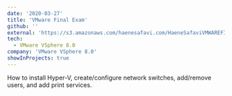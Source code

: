 ```yaml
---
date: '2020-03-27'
title: 'VMware Final Exam'
github: ''
external: 'https://s3.amazonaws.com/haenesafavi.com/HaeneSafaviVMWAREFINALPROJECT.mp4'
tech:
  - VMware VSphere 8.0
company: 'VMware VSphere 8.0'
showInProjects: true
---
```


How to install Hyper-V, create/configure network switches, add/remove users, and add print services.
